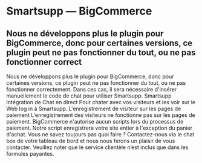 # Smartsupp — BigCommerce
## Nous ne développons plus le plugin pour BigCommerce, donc pour certaines versions, ce plugin peut ne pas fonctionner du tout, ou ne pas fonctionner correct
Nous ne développons plus le plugin pour BigCommerce, donc pour certaines versions, ce plugin peut ne pas fonctionner du tout, ou ne pas fonctionner correctement. Dans ces cas, il sera nécessaire d'insérer manuellement le code de chat pour utiliser Smartsupp.
Smartsupp Intégration de Chat en direct
Pour chater avec vos visiteurs et les voir sur le Web log in à Smartsupp.
L'enregistrement de visiteur sur les pages de paiement
L'enregistrement des visiteurs ne fonctionne pas sur les pages de paiement.
BigCommerce n'autorise aucun scripts lors du processus de paiement. Notre script enregistrera votre site entier à l'exception du panier d'achat.
Vous ne savez toujours pas quoi faire ? Contactez-nous via le chat box de votre tableau de bord et nous nous ferons un plaisir de vous contacter. Veuillez noter que le service clientèle n’est inclus que dans les formules payantes.

